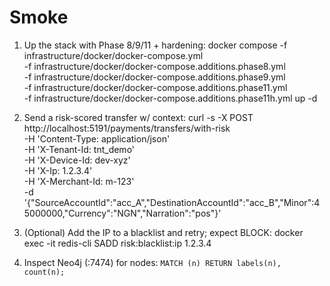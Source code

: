 # Smoke
1) Up the stack with Phase 8/9/11 + hardening:
   docker compose -f infrastructure/docker/docker-compose.yml \
     -f infrastructure/docker/docker-compose.additions.phase8.yml \
     -f infrastructure/docker/docker-compose.additions.phase9.yml \
     -f infrastructure/docker/docker-compose.additions.phase11.yml \
     -f infrastructure/docker/docker-compose.additions.phase11h.yml up -d

2) Send a risk-scored transfer w/ context:
   curl -s -X POST http://localhost:5191/payments/transfers/with-risk \
     -H 'Content-Type: application/json' \
     -H 'X-Tenant-Id: tnt_demo' \
     -H 'X-Device-Id: dev-xyz' \
     -H 'X-Ip: 1.2.3.4' \
     -H 'X-Merchant-Id: m-123' \
     -d '{"SourceAccountId":"acc_A","DestinationAccountId":"acc_B","Minor":45000000,"Currency":"NGN","Narration":"pos"}'

3) (Optional) Add the IP to a blacklist and retry; expect BLOCK:
   docker exec -it <redis> redis-cli SADD risk:blacklist:ip 1.2.3.4

4) Inspect Neo4j (:7474) for nodes: `MATCH (n) RETURN labels(n), count(n);`
